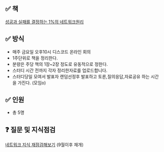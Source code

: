 ## ✅ 책
[성공과 실패를 결정하는 1%의 네트워크원리](http://www.yes24.com/Product/Goods/90640081)

## ✅ 방식
- 매주 금요일 오후10시 디스코드 온라인 회의
- 1주단위로 책을 정리한다.
- 분량은 주당 책의 1장~2장 정도로 유동적으로 정한다.
- 스터디 시간 전까지 각자 정리한자료를 업로드합니다.
- 스터디당일 모여서 발표자 랜덤선정후 발표하고 토론,질의응답,자료공유 하는 시간을 가진다. (모임o)

## ✅ 인원
- 총 5명

## ❓ 질문 및 지식점검

[네트워크 지식 재점검해보기](https://github.com/Stacked-Book/network/issues/new?assignees=&labels=&template=feature_request.md&title=) (9월이후 재개)

